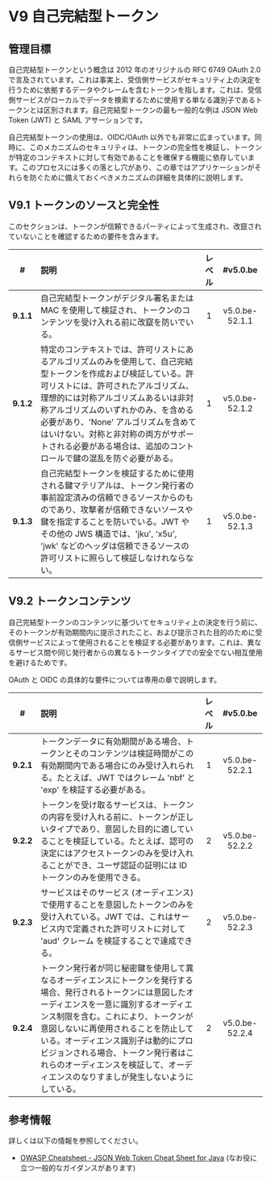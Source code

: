 # V9 自己完結型トークン

## 管理目標

自己完結型トークンという概念は 2012 年のオリジナルの RFC 6749 OAuth 2.0 で言及されています。これは事実上、受信側サービスがセキュリティ上の決定を行うために依拠するデータやクレームを含むトークンを指します。これは、受信側サービスがローカルでデータを検索するために使用する単なる識別子であるトークンとは区別されます。自己完結型トークンの最も一般的な例は JSON Web Token (JWT) と SAML アサーションです。

自己完結型トークンの使用は、OIDC/OAuth 以外でも非常に広まっています。同時に、このメカニズムのセキュリティは、トークンの完全性を検証し、トークンが特定のコンテキストに対して有効であることを確保する機能に依存しています。このプロセスには多くの落とし穴があり、この章ではアプリケーションがそれらを防ぐために備えておくべきメカニズムの詳細を具体的に説明します。

## V9.1 トークンのソースと完全性

このセクションは、トークンが信頼できるパーティによって生成され、改竄されていないことを確認するための要件を含みます。

| # | 説明 | レベル | #v5.0.be |
| :---: | :--- | :---: | :---: |
| **9.1.1** | 自己完結型トークンがデジタル署名または MAC を使用して検証され、トークンのコンテンツを受け入れる前に改竄を防いでいる。 | 1 | v5.0.be-52.1.1 |
| **9.1.2** | 特定のコンテキストでは、許可リストにあるアルゴリズムのみを使用して、自己完結型トークンを作成および検証している。許可リストには、許可されたアルゴリズム、理想的には対称アルゴリズムあるいは非対称アルゴリズムのいずれかのみ、を含める必要があり、'None' アルゴリズムを含めてはいけない。対称と非対称の両方がサポートされる必要がある場合は、追加のコントロールで鍵の混乱を防ぐ必要がある。 | 1 | v5.0.be-52.1.2 |
| **9.1.3** | 自己完結型トークンを検証するために使用される鍵マテリアルは、トークン発行者の事前設定済みの信頼できるソースからのものであり、攻撃者が信頼できないソースや鍵を指定することを防いでいる。JWT やその他の JWS 構造では、'jku', 'x5u', 'jwk' などのヘッダは信頼できるソースの許可リストに照らして検証しなけれならない。 | 1 | v5.0.be-52.1.3 |

## V9.2 トークンコンテンツ

自己完結型トークンのコンテンツに基づいてセキュリティ上の決定を行う前に、そのトークンが有効期間内に提示されたこと、および提示された目的のために受信側サービスによって使用されることを検証する必要があります。これは、異なるサービス間や同じ発行者からの異なるトークンタイプでの安全でない相互使用を避けるためです。

OAuth と OIDC の具体的な要件については専用の章で説明します。

| # | 説明 | レベル | #v5.0.be |
| :---: | :--- | :---: | :---: |
| **9.2.1** | トークンデータに有効期間がある場合、トークンとそのコンテンツは検証時間がこの有効期間内である場合にのみ受け入れられる。たとえば、JWT ではクレーム 'nbf' と 'exp' を検証する必要がある。 | 1 | v5.0.be-52.2.1 |
| **9.2.2** | トークンを受け取るサービスは、トークンの内容を受け入れる前に、トークンが正しいタイプであり、意図した目的に適していることを検証している。たとえば、認可の決定にはアクセストークンのみを受け入れることができ、ユーザ認証の証明には ID トークンのみを使用できる。 | 2 | v5.0.be-52.2.2 |
| **9.2.3** | サービスはそのサービス (オーディエンス) で使用することを意図したトークンのみを受け入れている。JWT では、これはサービス内で定義された許可リストに対して 'aud' クレーム を検証することで達成できる。 | 2 | v5.0.be-52.2.3 |
| **9.2.4** | トークン発行者が同じ秘密鍵を使用して異なるオーディエンスにトークンを発行する場合、発行されるトークンには意図したオーディエンスを一意に識別するオーディエンス制限を含む。これにより、トークンが意図しないに再使用されることを防止している。オーディエンス識別子は動的にプロビジョンされる場合、トークン発行者はこれらのオーディエンスを検証して、オーディエンスのなりすましが発生しないようにしている。 | 2 | v5.0.be-52.2.4 |

## 参考情報

詳しくは以下の情報を参照してください。

* [OWASP Cheatsheet - JSON Web Token Cheat Sheet for Java](https://cheatsheetseries.owasp.org/cheatsheets/JSON_Web_Token_for_Java_Cheat_Sheet.html) (なお役に立つ一般的なガイダンスがあります)
